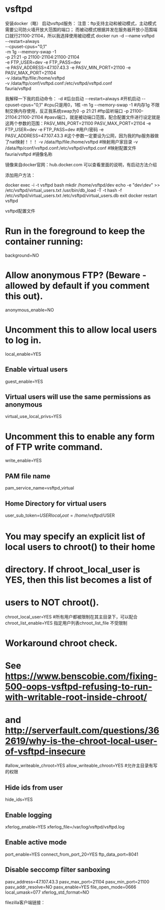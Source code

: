 # vsftpd
安装docker（略）
启动vsftpd服务：
注意：ftp支持主动和被动模式，主动模式需要公司防火墙开放大范围的端口；
而被动模式根据并发在服务器开放小范围端口就行21100-21104，所以我选择使用被动模式
docker run -d --name vsftpd \
--restart=always \
--cpuset-cpus="0,1" \
-m 1g --memory-swap -1 \
-p 21:21 -p 21100-21104:21100-21104 \
-e FTP_USER=dev -e FTP_PASS=dev \
-e PASV_ADDRESS=47.107.43.3 -e PASV_MIN_PORT=21100 -e PASV_MAX_PORT=21104 \
-v /data/ftp/file:/home/vsftpd \
-v /data/ftp/conf/vsftpd.conf:/etc/vsftpd/vsftpd.conf \
fauria/vsftpd

我解释一下我的启动命令：
-d 						              #后台启动
--restart=always		        #开机启动
--cpuset-cpus="0,1"		      #cpu只是用0，1核
-m 1g --memory-swap -1 	    #内存1g 不限制交换内存使用，反正我系统swap为0
-p 21:21				            #ftp监听端口
-p 21100-21104:21100-21104 			  #pasv端口，就是被动端口范围，配合配置文件进行设定就是这两个参数的范围：PASV_MIN_PORT=21100  PASV_MAX_PORT=21104
-e FTP_USER=dev -e FTP_PASS=dev		#用户/密码
-e PASV_ADDRESS=47.107.43.3			  #这个参数一定要设为公网，因为我的ftp服务器做了nat映射！！！
-v /data/ftp/file:/home/vsftpd		#映射用户家目录
-v /data/ftp/conf/vsftpd.conf:/etc/vsftpd/vsftpd.conf		#映射配置文件
fauria/vsftpd			#镜像名称

镜像来自docker官网：hub.docker.com
可以查看里面的说明，有启动方法介绍

添加用户方法：

docker exec -i -t vsftpd bash
mkdir /home/vsftpd/dev
echo -e "dev\dev" >> /etc/vsftpd/virtual_users.txt
/usr/bin/db_load -T -t hash -f /etc/vsftpd/virtual_users.txt /etc/vsftpd/virtual_users.db
exit
docker restart vsftpd

vsftpd配置文件

# Run in the foreground to keep the container running:
background=NO

# Allow anonymous FTP? (Beware - allowed by default if you comment this out).
anonymous_enable=NO

# Uncomment this to allow local users to log in.
local_enable=YES

## Enable virtual users
guest_enable=YES

## Virtual users will use the same permissions as anonymous
virtual_use_local_privs=YES

# Uncomment this to enable any form of FTP write command.
write_enable=YES

## PAM file name
pam_service_name=vsftpd_virtual

## Home Directory for virtual users
user_sub_token=$USER
local_root=/home/vsftpd/$USER

# You may specify an explicit list of local users to chroot() to their home
# directory. If chroot_local_user is YES, then this list becomes a list of
# users to NOT chroot().
chroot_local_user=YES           #所有用户都被限制在其主目录下，可以配合chroot_list_enable=YES 指定用户列表chroot_list_file 不受限制

# Workaround chroot check.
# See https://www.benscobie.com/fixing-500-oops-vsftpd-refusing-to-run-with-writable-root-inside-chroot/
# and http://serverfault.com/questions/362619/why-is-the-chroot-local-user-of-vsftpd-insecure
#allow_writeable_chroot=YES
allow_writeable_chroot=YES      #允许主目录有写的权限

## Hide ids from user
hide_ids=YES

## Enable logging
xferlog_enable=YES
xferlog_file=/var/log/vsftpd/vsftpd.log

## Enable active mode
port_enable=YES
connect_from_port_20=YES
ftp_data_port=8041

## Disable seccomp filter sanboxing
pasv_address=47.107.43.3
pasv_max_port=21104
pasv_min_port=21100
pasv_addr_resolve=NO
pasv_enable=YES
file_open_mode=0666
local_umask=077
xferlog_std_format=NO

filezilla客户端链接：
